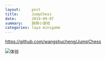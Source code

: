 ```yaml
---
layout:     post
title:      JumpChess
date:       2019-09-07
summary:    跳棋小游戏
categories: laya minigame
---
```


https://github.com/wangshucheng/JumpChess

![体验](https://wangshucheng.github.io/images/JumpChess.jpeg)
